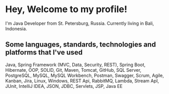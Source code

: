 # Hey, Welcome to my profile!

I'm Java Developer from St. Petersburg, Russia. Currently living in Bali, Indonesia.

## Some languages, standards, technologies and platforms that I've used
Java, Spring Framework (MVC, Data, Security, REST), Spring Boot, Hibernate, OOP, SOLID, Git, Maven, Tomcat, GitHub, SQL Server, PostgreSQL, MySQL, MySQL Workbench, Postman, Swagger, Scrum, Agile, Kanban, Jira, Linux, Windows, REST Api, RabbitMQ, Lambda, Stream ApI, JUnit, IntelliJ IDEA, JSON, JDBC, Servlets, JSP, Java EE


<!--
**AglayaSukhobskaya/AglayaSukhobskaya** is a ✨ _special_ ✨ repository because its `README.md` (this file) appears on your GitHub profile.

Here are some ideas to get you started:

- 🔭 I’m currently working on ...
- 🌱 I’m currently learning ...
- 👯 I’m looking to collaborate on ...
- 🤔 I’m looking for help with ...
- 💬 Ask me about ...
- 📫 How to reach me: ...
- 😄 Pronouns: ...
- ⚡ Fun fact: ...
-->
